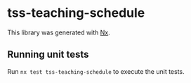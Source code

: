 # tss-teaching-schedule

This library was generated with [Nx](https://nx.dev).

## Running unit tests

Run `nx test tss-teaching-schedule` to execute the unit tests.

